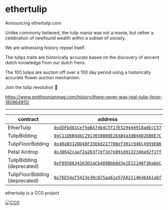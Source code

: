# ethertulip

Announcing ethertulip.com

Unlike commonly believed, the tulip mania was not a mania, but rather a celebration of newfound wealth within a subset of society.

We are witnessing history repeat itself.

The tulips traits are historically accurate based on the discovery of ancient dutch knowledge from our dutch frens.

The 100 tulips are auction off over a 100 day period using a historically accurate flower auction mechanism.

Join the tulip revolution 🌷

https://www.smithsonianmag.com/history/there-never-was-real-tulip-fever-180964915/

---

| contract                       | address                                                                                                                 |
| ------------------------------ | ----------------------------------------------------------------------------------------------------------------------- |
| EtherTulip                     | [`0xd5Fbd81Cef9aBA7464C5f17E529444918a8EcC57`](https://etherscan.io/address/0xd5Fbd81Cef9aBA7464C5f17E529444918a8EcC57) |
| TulipBidding                   | [`0xC11DbB4dbC2913650000E2EAB4a3dB44D2EB6E7C`](https://etherscan.io/address/0xC11DbB4dbC2913650000E2EAB4a3dB44D2EB6E7C) |
| TulipFloorBidding              | [`0x40aB332DD48F35Ebd227708ef381c946C4959EB6`](https://etherscan.io/address/0x40aB332DD48F35Ebd227708ef381c946C4959EB6) |
| Petal Airdrop                  | [`0x30642caaf2a2b3f7ef3e7e891d9132340a92f1ff`](https://etherscan.io/address/0x30642caaf2a2b3f7ef3e7e891d9132340a92f1ff) |
| TulipBidding (deprecated)      | [`0xF8958634163D2aCb409Bbb8d3e1E22148f30a8eC`](https://etherscan.io/address/0xF8958634163D2aCb409Bbb8d3e1E22148f30a8eC) |
| TulipFloorBidding (deprecated) | [`0x76E54af5423e30c875aa61e57A021146464A1abf`](https://etherscan.io/address/0x76E54af5423e30c875aa61e57A021146464A1abf) |

ethertulip is a CC0 project
<p xmlns:dct="http://purl.org/dc/terms/" xmlns:vcard="http://www.w3.org/2001/vcard-rdf/3.0#">
  <a rel="license"
     href="http://creativecommons.org/publicdomain/zero/1.0/">
    <img src="http://i.creativecommons.org/p/zero/1.0/88x31.png" style="border-style: none;" alt="CC0" />
  </a>
</p>
